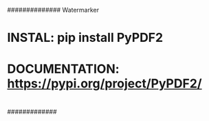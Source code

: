 ##############    Watermarker    
#                               
#           INSTAL:             pip install PyPDF2         
#           DOCUMENTATION:      https://pypi.org/project/PyPDF2/
#              
#############

